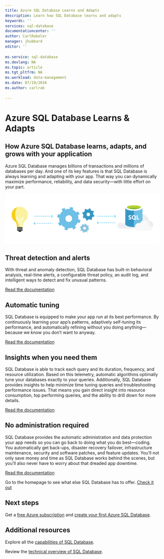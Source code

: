 ```yaml
---
title: Azure SQL Database Learns and Adapts
description: Learn how SQL Database learns and adapts
keywords: ''
services: sql-database
documentationcenter: ''
author: CarlRabeler
manager: jhubbard
editor: ''

ms.service: sql-database
ms.devlang: NA
ms.topic: article
ms.tgt_pltfrm: NA
ms.workload: data-management
ms.date: 07/19/2016
ms.author: carlrab

---
```

# Azure SQL Database Learns &amp; Adapts
## How Azure SQL Database learns, adapts, and grows with your application
Azure SQL Database manages billions of transactions and millions of databases per day. And one of its key features is that SQL Database is always learning and adapting with your app. That way you can dynamically maximize performance, reliability, and data security&mdash;with little effort on your part.

![learn-and-adapt](./media/sql-database-learn-and-adapt/sql-database-learn-and-adapt.png)

## Threat detection and alerts
With threat and anomaly detection, SQL Database has built-in behavioral analysis, real-time alerts, a configurable threat policy, an audit log, and intelligent ways to detect and fix unusual patterns.

[Read the documentation](sql-database-threat-detection-get-started.md)

## Automatic tuning
SQL Database is equipped to make your app run at its best performance. By continuously learning your app’s patterns, adaptively self-tuning its performance, and automatically refining without you doing anything&mdash;because we know you don’t want to anyway.

[Read the documentation](http://go.microsoft.com/fwlink/?LinkID=787566)

## Insights when you need them
SQL Database is able to track each query and its duration, frequency, and resource utilization. Based on this telemetry, automatic algorithms optimally tune your databases exactly to your queries. Additionally, SQL Database provides insights to help minimize time tuning queries and troubleshooting performance issues. That means you gain direct insight into resource consumption, top performing queries, and the ability to drill down for more details.

[Read the documentation](http://go.microsoft.com/fwlink/?LinkID=787567)

## No administration required
SQL Database provides the automatic administration and data protection your app needs so you can go back to doing what you do best&mdash;coding. You automatically get back-ups, disaster recovery failover, infrastructure maintenance, security and software patches, and feature updates. You’ll not only save money and time as SQL Database works behind the scenes, but you’ll also never have to worry about that dreaded app downtime.

[Read the documentation](http://go.microsoft.com/fwlink/?LinkID=787568)

Go to the homepage to see what else SQL Database has to offer.
[Check it out](https://azure.microsoft.com/services/sql-database/) 

## Next steps
Get a [free Azure subscription](https://azure.microsoft.com/get-started/) and [create your first Azure SQL Database](sql-database-get-started.md).

## Additional resources
Explore all the [capabilities of SQL Database](https://azure.microsoft.com/services/sql-database/).

Review the [technical overview of SQL Database](sql-database-technical-overview.md).

